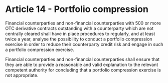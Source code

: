 # Article 14 - Portfolio compression


Financial counterparties and non-financial counterparties with 500 or more OTC derivative contracts outstanding with a counterparty which are not centrally cleared shall have in place procedures to regularly, and at least twice a year, analyse the possibility to conduct a portfolio compression exercise in order to reduce their counterparty credit risk and engage in such a portfolio compression exercise.

Financial counterparties and non-financial counterparties shall ensure that they are able to provide a reasonable and valid explanation to the relevant competent authority for concluding that a portfolio compression exercise is not appropriate.
